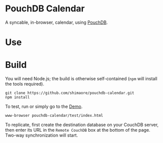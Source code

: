 PouchDB Calendar
================

A syncable, in-browser, calendar, using [PouchDB](https://github.com/daleharvey/pouchdb).

Use
===

Build
=====

You will need Node.js; the build is otherwise self-contained (`npm` will install the tools required).

    git clone https://github.com/shimaore/pouchdb-calendar.git
    npm install

To test, run
or simply go to the [Demo](http://shimaore.github.io/pouchdb-calendar/test/).

    www-browser pouchdb-calendar/test/index.html
To replicate, first create the destination database on your CouchDB server, then enter its URL in the `Remote CouchDB` box at the bottom of the page. Two-way synchronization will start.
